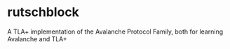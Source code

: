 # rutschblock
A TLA+ implementation of the Avalanche Protocol Family, both for learning Avalanche and TLA+
